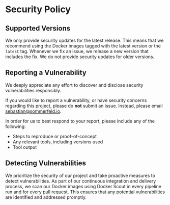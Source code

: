 # Security Policy

## Supported Versions
We only provide security updates for the latest release. This means that we recommend using the Docker images tagged with the latest version or the `latest` tag. Whenever we fix an issue, we release a new version that includes the fix. We do not provide security updates for older versions.

## Reporting a Vulnerability
We deeply appreciate any effort to discover and disclose security vulnerabilities responsibly.

If you would like to report a vulnerability, or have security concerns regarding this project, please do **not** submit an issue. Instead, please email sebastian@sommerfeld.io.

In order for us to best respond to your report, please include any of the following:

- Steps to reproduce or proof-of-concept
- Any relevant tools, including versions used
- Tool output

## Detecting Vulnerabilities
We prioritize the security of our project and take proactive measures to detect vulnerabilities. As part of our continuous integration and delivery process, we scan our Docker images using Docker Scout in every pipeline run and for every pull request. This ensures that any potential vulnerabilities are identified and addressed promptly.
